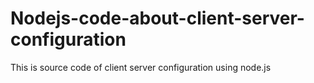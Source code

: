 # Nodejs-code-about-client-server-configuration
This is source code of client server configuration using node.js
